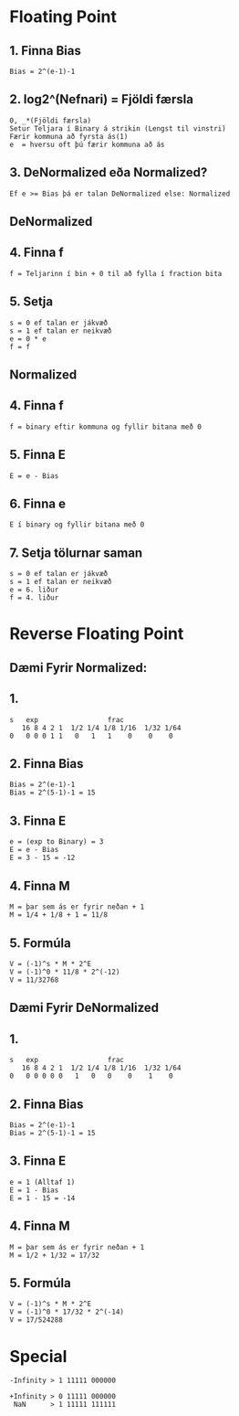 # Floating Point
## 1. Finna Bias
	Bias = 2^(e-1)-1
## 2. log2^(Nefnari) = Fjöldi færsla
	0, _*(Fjöldi færsla)
	Setur Teljara í Binary á strikin (Lengst til vinstri)
	Færir kommuna að fyrsta ás(1)
	e  = hversu oft þú færir kommuna að ás
## 3. DeNormalized eða Normalized?
	Ef e >= Bias þá er talan DeNormalized else: Normalized
 
## DeNormalized
## 4. Finna f
	f = Teljarinn í bin + 0 til að fylla í fraction bita

## 5. Setja
	s = 0 ef talan er jákvæð
	s = 1 ef talan er neikvæð
	e = 0 * e
	f = f

## Normalized
## 4. Finna f
	f = binary eftir kommuna og fyllir bitana með 0

## 5. Finna E
	E = e - Bias

## 6. Finna e
	E í binary og fyllir bitana með 0

## 7. Setja tölurnar saman
	s = 0 ef talan er jákvæð
	s = 1 ef talan er neikvæð
	e = 6. liður
	f = 4. liður


# Reverse Floating Point
## Dæmi Fyrir Normalized:
## 1.
	s 	exp 				frac
	   16 8 4 2 1  1/2 1/4 1/8 1/16  1/32 1/64
	0	0 0 0 1 1 	0   1   1    0    0    0

## 2. Finna Bias
	Bias = 2^(e-1)-1
	Bias = 2^(5-1)-1 = 15

## 3. Finna E
	e = (exp to Binary) = 3
	E = e - Bias
	E = 3 - 15 = -12

## 4. Finna M
	M = þar sem ás er fyrir neðan + 1
	M = 1/4 + 1/8 + 1 = 11/8

## 5. Formúla
	V = (-1)^s * M * 2^E
	V = (-1)^0 * 11/8 * 2^(-12)
	V = 11/32768


## Dæmi Fyrir DeNormalized
## 1. 
	s 	exp 				frac
	   16 8 4 2 1  1/2 1/4 1/8 1/16  1/32 1/64
	0	0 0 0 0 0 	1   0   0    0    1    0

## 2. Finna Bias
	Bias = 2^(e-1)-1
	Bias = 2^(5-1)-1 = 15

## 3. Finna E
	e = 1 (Alltaf 1)
	E = 1 - Bias
	E = 1 - 15 = -14

## 4. Finna M
	M = þar sem ás er fyrir neðan + 1
	M = 1/2 + 1/32 = 17/32

## 5. Formúla
	V = (-1)^s * M * 2^E
	V = (-1)^0 * 17/32 * 2^(-14)
	V = 17/524288



# Special
	-Infinity > 1 11111 000000

	+Infinity > 0 11111 000000
	 NaN 	  > 1 11111 111111
